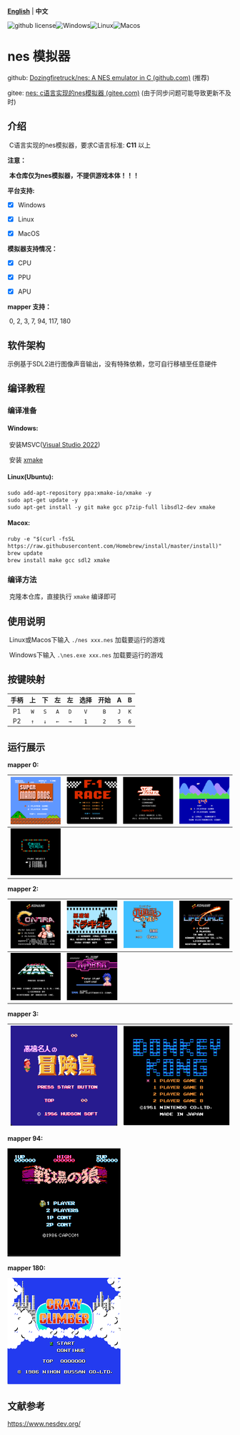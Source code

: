 [**English**](./README.md)  | **中文**

![github license](https://img.shields.io/github/license/Dozingfiretruck/nes)![Windows](https://github.com/Dozingfiretruck/nes/actions/workflows/windows.yml/badge.svg?branch=master)![Linux](https://github.com/Dozingfiretruck/nes/actions/workflows/linux.yml/badge.svg?branch=master)![Macos](https://github.com/Dozingfiretruck/nes/actions/workflows/macos.yml/badge.svg?branch=master)



# nes 模拟器

github: [Dozingfiretruck/nes: A NES emulator in C (github.com)](https://github.com/Dozingfiretruck/nes) (推荐)

gitee: [nes: c语言实现的nes模拟器 (gitee.com)](https://gitee.com/Dozingfiretruck/nes) (由于同步问题可能导致更新不及时)

## 介绍
​	C语言实现的nes模拟器，要求C语言标准: **C11** 以上

**注意：**

​	**本仓库仅为nes模拟器，不提供游戏本体！！！**

**平台支持:**

- [x] Windows

- [x] Linux

- [x] MacOS

**模拟器支持情况：**

- [x] CPU

- [x] PPU

- [x] APU

**mapper 支持：**

​	0, 2, 3, 7, 94, 117, 180

## 软件架构
​	示例基于SDL2进行图像声音输出，没有特殊依赖，您可自行移植至任意硬件


## 编译教程

### 编译准备

#### Windows:	

​	安装MSVC([Visual Studio 2022](https://visualstudio.microsoft.com/zh-hans/vs/))

​	安装 [xmake](https://github.com/xmake-io/xmake)

#### Linux(Ubuntu):

```shell
sudo add-apt-repository ppa:xmake-io/xmake -y
sudo apt-get update -y
sudo apt-get install -y git make gcc p7zip-full libsdl2-dev xmake
```

#### Macox:

```shell
ruby -e "$(curl -fsSL https://raw.githubusercontent.com/Homebrew/install/master/install)"
brew update
brew install make gcc sdl2 xmake
```

### 编译方法

​	克隆本仓库，直接执行 `xmake` 编译即可 

## 使用说明

​	Linux或Macos下输入 `./nes xxx.nes` 加载要运行的游戏

​	Windows下输入 `.\nes.exe xxx.nes` 加载要运行的游戏

## 按键映射

| 手柄 |  上  |  下  |  左  |  左  | 选择 | 开始 |  A   |  B   |
| :--: | :--: | :--: | :--: | :--: | :--: | :--: | :--: | :--: |
|  P1  | `W`  | `S`  | `A`  | `D`  | `V`  | `B`  | `J`  | `K`  |
|  P2  | `↑`  | `↓`  | `←`  | `→`  | `1`  | `2`  | `5`  | `6`  |

## 运行展示

**mapper 0:**

| ![Super Mario Bros](./docs/SuperMarioBros.png) | ![F1_race](./docs/F1_race.png) | ![Star Luster (J)](./docs/StarLuster(J).png) | ![Ikki (J)](./docs/Ikki(J).png) |
| :--------------------------------------------: | :----------------------------: | :------------------------------------------: | ------------------------------- |
|  ![Circus Charlie](./docs/CircusCharlie.png)   |                                |                                              |                                 |

**mapper 2:**


|  ![Contra1](./docs/Contra1.png)  | ![Castlevania](./docs/Castlevania.png) | ![Journey](./docs/Journey.png) | ![Lifeporce](./docs/Lifeporce.png) |
| :------------------------------: | :------------------------------------: | :----------------------------: | ---------------------------------- |
| ![mega_man](./docs/mega_man.png) |  ![Athena (J)](./docs/Athena(J).png)   |                                |                                    |

**mapper 3:**

| ![contra](./docs/MapleStory.png) | ![Donkey_kong](./docs/Donkey_kong.png) |
| :------------------------------: | :------------------------------------: |



**mapper 94:**

![Senjou no Ookami](./docs/Senjou_no_Ookami(J).png)

**mapper 180:**

![Crazy Climber](./docs/CrazyClimber(J).png)

## 文献参考

https://www.nesdev.org/



